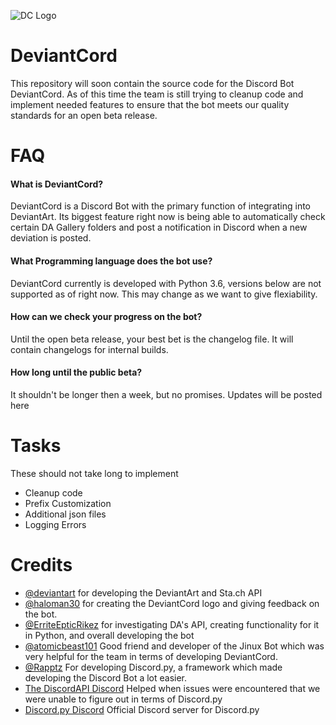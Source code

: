 ![DC Logo](https://github.com/ErriteEpticRikez/DeviantCord/blob/master/deviantcord.png)
# DeviantCord
This repository will soon contain the source code for the Discord Bot DeviantCord. As of this time the team is still trying to cleanup code and implement needed features to ensure that the bot meets our quality standards for an open beta release.

# FAQ
#### What is DeviantCord?
DeviantCord is a Discord Bot with the primary function of integrating into DeviantArt. Its biggest feature right now is being able to automatically check certain DA Gallery folders and post a notification in Discord when a new deviation is posted. 

#### What Programming language does the bot use?
DeviantCord currently is developed with Python 3.6, versions below are not supported as of right now. This may change as we want to give flexiability. 

#### How can we check your progress on the bot?
Until the open beta release, your best bet is the changelog file. It will contain changelogs for internal builds. 

#### How long until the public beta?
It shouldn't be longer then a week, but no promises. Updates will be posted here

# Tasks
These should not take long to implement
* Cleanup code
* Prefix Customization
* Additional json files
* Logging Errors

# Credits
- [@deviantart](https://github.com/DeviantArt) for developing the DeviantArt and Sta.ch API
- [@haloman30](https://github.com/haloman30) for creating the DeviantCord logo and giving feedback on the bot. 
- [@ErriteEpticRikez](https://github.com/ErriteEpticRikez) for investigating DA's API, creating functionality for it in Python, and overall developing the bot
- [@atomicbeast101](https://github.com/Atomicbeast101) Good friend and developer of the Jinux Bot which was very helpful for the team in terms of developing DeviantCord.
- [@Rapptz](https://github.com/Rapptz) For developing Discord.py, a framework which made developing the Discord Bot a lot easier.
- [The DiscordAPI Discord](https://discord.gg/discord-api) Helped when issues were encountered that we were unable to figure out in terms of Discord.py
- [Discord.py Discord](https://discord.gg/r3s5KJJ) Official Discord server for Discord.py
